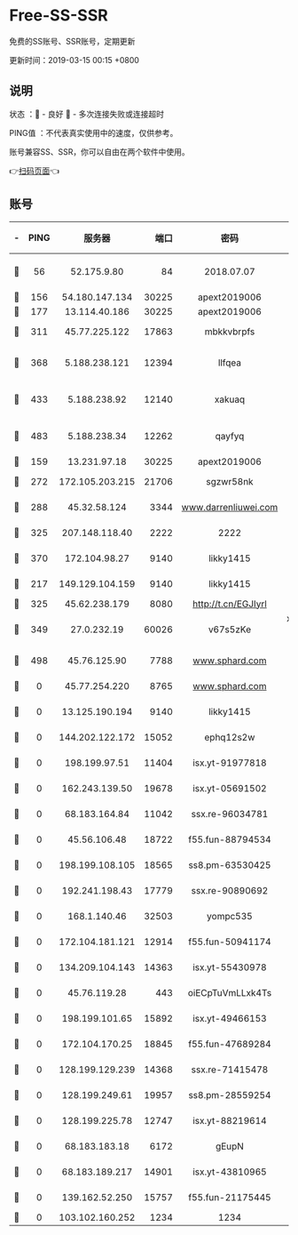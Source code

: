 # Free-SS-SSR

免费的SS账号、SSR账号，定期更新

更新时间：2019-03-15 00:15 +0800

## 说明

状态     ：🙂 - 良好 🙁 - 多次连接失败或连接超时

PING值   ：不代表真实使用中的速度，仅供参考。

账号兼容SS、SSR，你可以自由在两个软件中使用。

👉[扫码页面](https://liesauer.github.io/Free-SS-SSR/)👈

## 账号

|-|PING|服务器|端口|密码|加密方式|区域|
|:----:|:----:|:-----:|-----:|:----:|:----:|:----:|
|🙂|56|52.175.9.80|84|2018.07.07|chacha20-ietf-poly1305|HK|
|🙂|156|54.180.147.134|30225|apext2019006|chacha20|KR|
|🙂|177|13.114.40.186|30225|apext2019006|chacha20|JP|
|🙂|311|45.77.225.122|17863|mbkkvbrpfs|aes-256-cfb|GB|
|🙂|368|5.188.238.121|12394|llfqea|chacha20-ietf-poly1305|BR|
|🙂|433|5.188.238.92|12140|xakuaq|chacha20-ietf-poly1305|BR|
|🙂|483|5.188.238.34|12262|qayfyq|chacha20-ietf-poly1305|BR|
|🙂|159|13.231.97.18|30225|apext2019006|chacha20|JP|
|🙂|272|172.105.203.215|21706|sgzwr58nk|aes-256-cfb|JP|
|🙂|288|45.32.58.124|3344|www.darrenliuwei.com|aes-256-cfb|JP|
|🙂|325|207.148.118.40|2222|2222|aes-256-cfb|SG|
|🙂|370|172.104.98.27|9140|likky1415|aes-256-cfb|JP|
|🙁|217|149.129.104.159|9140|likky1415|aes-256-cfb|HK|
|🙁|325|45.62.238.179|8080|http://t.cn/EGJIyrl|rc4-md5|CA|
|🙁|349|27.0.232.19|60026|v67s5zKe|xchacha20-ietf-poly1305|HK|
|🙁|498|45.76.125.90|7788|www.sphard.com|aes-256-cfb|AU|
|🙁|0|45.77.254.220|8765|www.sphard.com|aes-256-cfb|SG|
|🙁|0|13.125.190.194|9140|likky1415|aes-256-cfb|KR|
|🙁|0|144.202.122.172|15052|ephq12s2w|aes-256-cfb|US|
|🙁|0|198.199.97.51|11404|isx.yt-91977818|aes-256-cfb|US|
|🙁|0|162.243.139.50|19678|isx.yt-05691502|aes-256-cfb|US|
|🙁|0|68.183.164.84|11042|ssx.re-96034781|aes-256-cfb|US|
|🙁|0|45.56.106.48|18722|f55.fun-88794534|aes-256-cfb|US|
|🙁|0|198.199.108.105|18565|ss8.pm-63530425|aes-256-cfb|US|
|🙁|0|192.241.198.43|17779|ssx.re-90890692|aes-256-cfb|US|
|🙁|0|168.1.140.46|32503|yompc535|aes-256-cfb|AU|
|🙁|0|172.104.181.121|12914|f55.fun-50941174|aes-256-cfb|SG|
|🙁|0|134.209.104.143|14363|isx.yt-55430978|aes-256-cfb|SG|
|🙁|0|45.76.119.28|443|oiECpTuVmLLxk4Ts|aes-256-cfb|AU|
|🙁|0|198.199.101.65|15892|isx.yt-49466153|aes-256-cfb|US|
|🙁|0|172.104.170.25|18845|f55.fun-47689284|aes-256-cfb|SG|
|🙁|0|128.199.129.239|14368|ssx.re-71415478|aes-256-cfb|SG|
|🙁|0|128.199.249.61|19957|ss8.pm-28559254|aes-256-cfb|SG|
|🙁|0|128.199.225.78|12747|isx.yt-88219614|aes-256-cfb|SG|
|🙁|0|68.183.183.18|6172|gEupN|aes-256-cfb|SG|
|🙁|0|68.183.189.217|14901|isx.yt-43810965|aes-256-cfb|SG|
|🙁|0|139.162.52.250|15757|f55.fun-21175445|aes-256-cfb|SG|
|🙁|0|103.102.160.252|1234|1234|rc4-md5|JP|
